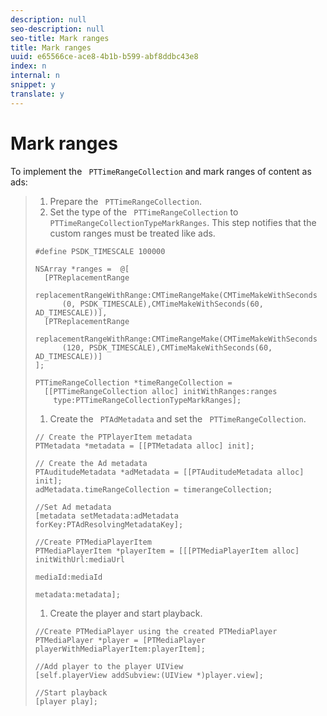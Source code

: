 ```yaml
---
description: null
seo-description: null
seo-title: Mark ranges
title: Mark ranges
uuid: e65566ce-ace8-4b1b-b599-abf8ddbc43e8
index: n
internal: n
snippet: y
translate: y
---
```


# Mark ranges

To implement the ` PTTimeRangeCollection` and mark ranges of content as ads: 
>1. Prepare the ` PTTimeRangeCollection`.
>1. Set the type of the ` PTTimeRangeCollection` to ` PTTimeRangeCollectionTypeMarkRanges`.
>   This step notifies  <!-- PH element: phrases/primetime-sdk-name --> that the custom ranges must be treated like ads.
>
>   ```
>   #define PSDK_TIMESCALE 100000 
>         
>   NSArray *ranges =  @[ 
>     [PTReplacementRange  
>       replacementRangeWithRange:CMTimeRangeMake(CMTimeMakeWithSeconds 
>         (0, PSDK_TIMESCALE),CMTimeMakeWithSeconds(60, AD_TIMESCALE))], 
>     [PTReplacementRange  
>       replacementRangeWithRange:CMTimeRangeMake(CMTimeMakeWithSeconds 
>         (120, PSDK_TIMESCALE),CMTimeMakeWithSeconds(60, AD_TIMESCALE))] 
>   ]; 
>         
>   PTTimeRangeCollection *timeRangeCollection =  
>     [[PTTimeRangeCollection alloc] initWithRanges:ranges  
>       type:PTTimeRangeCollectionTypeMarkRanges];
>   ```
>
>1. Create the ` PTAdMetadata` and set the ` PTTimeRangeCollection`.
>
>   ```
>   // Create the PTPlayerItem metadata 
>   PTMetadata *metadata = [[PTMetadata alloc] init]; 
>     
>   // Create the Ad metadata 
>   PTAuditudeMetadata *adMetadata = [[PTAuditudeMetadata alloc] init]; 
>   adMetadata.timeRangeCollection = timerangeCollection; 
>     
>   //Set Ad metadata 
>   [metadata setMetadata:adMetadata forKey:PTAdResolvingMetadataKey]; 
>     
>   //Create PTMediaPlayerItem 
>   PTMediaPlayerItem *playerItem = [[[PTMediaPlayerItem alloc] initWithUrl:mediaUrl 
>                                                                   mediaId:mediaId 
>                                                                  metadata:metadata];
>   ```
>
>1. Create the player and start playback.
>
>   ```
>   //Create PTMediaPlayer using the created PTMediaPlayer 
>   PTMediaPlayer *player = [PTMediaPlayer playerWithMediaPlayerItem:playerItem]; 
>     
>   //Add player to the player UIView 
>   [self.playerView addSubview:(UIView *)player.view]; 
>     
>   //Start playback 
>   [player play];
>   ```
>
